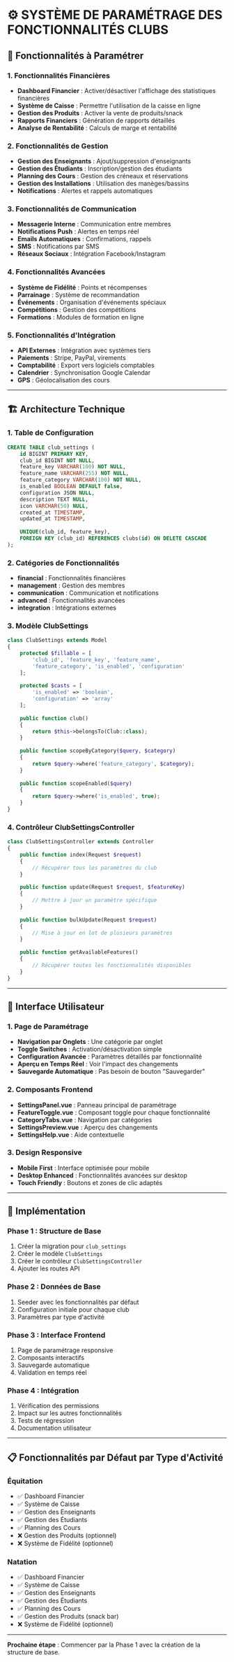 # ⚙️ SYSTÈME DE PARAMÉTRAGE DES FONCTIONNALITÉS CLUBS

## 🎯 Fonctionnalités à Paramétrer

### **1. Fonctionnalités Financières**
- **Dashboard Financier** : Activer/désactiver l'affichage des statistiques financières
- **Système de Caisse** : Permettre l'utilisation de la caisse en ligne
- **Gestion des Produits** : Activer la vente de produits/snack
- **Rapports Financiers** : Génération de rapports détaillés
- **Analyse de Rentabilité** : Calculs de marge et rentabilité

### **2. Fonctionnalités de Gestion**
- **Gestion des Enseignants** : Ajout/suppression d'enseignants
- **Gestion des Étudiants** : Inscription/gestion des étudiants
- **Planning des Cours** : Gestion des créneaux et réservations
- **Gestion des Installations** : Utilisation des manèges/bassins
- **Notifications** : Alertes et rappels automatiques

### **3. Fonctionnalités de Communication**
- **Messagerie Interne** : Communication entre membres
- **Notifications Push** : Alertes en temps réel
- **Emails Automatiques** : Confirmations, rappels
- **SMS** : Notifications par SMS
- **Réseaux Sociaux** : Intégration Facebook/Instagram

### **4. Fonctionnalités Avancées**
- **Système de Fidélité** : Points et récompenses
- **Parrainage** : Système de recommandation
- **Événements** : Organisation d'événements spéciaux
- **Compétitions** : Gestion des compétitions
- **Formations** : Modules de formation en ligne

### **5. Fonctionnalités d'Intégration**
- **API Externes** : Intégration avec systèmes tiers
- **Paiements** : Stripe, PayPal, virements
- **Comptabilité** : Export vers logiciels comptables
- **Calendrier** : Synchronisation Google Calendar
- **GPS** : Géolocalisation des cours

---

## 🏗️ Architecture Technique

### **1. Table de Configuration**
```sql
CREATE TABLE club_settings (
    id BIGINT PRIMARY KEY,
    club_id BIGINT NOT NULL,
    feature_key VARCHAR(100) NOT NULL,
    feature_name VARCHAR(255) NOT NULL,
    feature_category VARCHAR(100) NOT NULL,
    is_enabled BOOLEAN DEFAULT false,
    configuration JSON NULL,
    description TEXT NULL,
    icon VARCHAR(50) NULL,
    created_at TIMESTAMP,
    updated_at TIMESTAMP,
    
    UNIQUE(club_id, feature_key),
    FOREIGN KEY (club_id) REFERENCES clubs(id) ON DELETE CASCADE
);
```

### **2. Catégories de Fonctionnalités**
- **financial** : Fonctionnalités financières
- **management** : Gestion des membres
- **communication** : Communication et notifications
- **advanced** : Fonctionnalités avancées
- **integration** : Intégrations externes

### **3. Modèle ClubSettings**
```php
class ClubSettings extends Model
{
    protected $fillable = [
        'club_id', 'feature_key', 'feature_name', 
        'feature_category', 'is_enabled', 'configuration'
    ];
    
    protected $casts = [
        'is_enabled' => 'boolean',
        'configuration' => 'array'
    ];
    
    public function club()
    {
        return $this->belongsTo(Club::class);
    }
    
    public function scopeByCategory($query, $category)
    {
        return $query->where('feature_category', $category);
    }
    
    public function scopeEnabled($query)
    {
        return $query->where('is_enabled', true);
    }
}
```

### **4. Contrôleur ClubSettingsController**
```php
class ClubSettingsController extends Controller
{
    public function index(Request $request)
    {
        // Récupérer tous les paramètres du club
    }
    
    public function update(Request $request, $featureKey)
    {
        // Mettre à jour un paramètre spécifique
    }
    
    public function bulkUpdate(Request $request)
    {
        // Mise à jour en lot de plusieurs paramètres
    }
    
    public function getAvailableFeatures()
    {
        // Récupérer toutes les fonctionnalités disponibles
    }
}
```

---

## 🎨 Interface Utilisateur

### **1. Page de Paramétrage**
- **Navigation par Onglets** : Une catégorie par onglet
- **Toggle Switches** : Activation/désactivation simple
- **Configuration Avancée** : Paramètres détaillés par fonctionnalité
- **Aperçu en Temps Réel** : Voir l'impact des changements
- **Sauvegarde Automatique** : Pas besoin de bouton "Sauvegarder"

### **2. Composants Frontend**
- **SettingsPanel.vue** : Panneau principal de paramétrage
- **FeatureToggle.vue** : Composant toggle pour chaque fonctionnalité
- **CategoryTabs.vue** : Navigation par catégories
- **SettingsPreview.vue** : Aperçu des changements
- **SettingsHelp.vue** : Aide contextuelle

### **3. Design Responsive**
- **Mobile First** : Interface optimisée pour mobile
- **Desktop Enhanced** : Fonctionnalités avancées sur desktop
- **Touch Friendly** : Boutons et zones de clic adaptés

---

## 🔧 Implémentation

### **Phase 1 : Structure de Base**
1. Créer la migration pour `club_settings`
2. Créer le modèle `ClubSettings`
3. Créer le contrôleur `ClubSettingsController`
4. Ajouter les routes API

### **Phase 2 : Données de Base**
1. Seeder avec les fonctionnalités par défaut
2. Configuration initiale pour chaque club
3. Paramètres par type d'activité

### **Phase 3 : Interface Frontend**
1. Page de paramétrage responsive
2. Composants interactifs
3. Sauvegarde automatique
4. Validation en temps réel

### **Phase 4 : Intégration**
1. Vérification des permissions
2. Impact sur les autres fonctionnalités
3. Tests de régression
4. Documentation utilisateur

---

## 📋 Fonctionnalités par Défaut par Type d'Activité

### **Équitation**
- ✅ Dashboard Financier
- ✅ Système de Caisse
- ✅ Gestion des Enseignants
- ✅ Gestion des Étudiants
- ✅ Planning des Cours
- ❌ Gestion des Produits (optionnel)
- ❌ Système de Fidélité (optionnel)

### **Natation**
- ✅ Dashboard Financier
- ✅ Système de Caisse
- ✅ Gestion des Enseignants
- ✅ Gestion des Étudiants
- ✅ Planning des Cours
- ✅ Gestion des Produits (snack bar)
- ❌ Système de Fidélité (optionnel)

---

**Prochaine étape** : Commencer par la Phase 1 avec la création de la structure de base.
